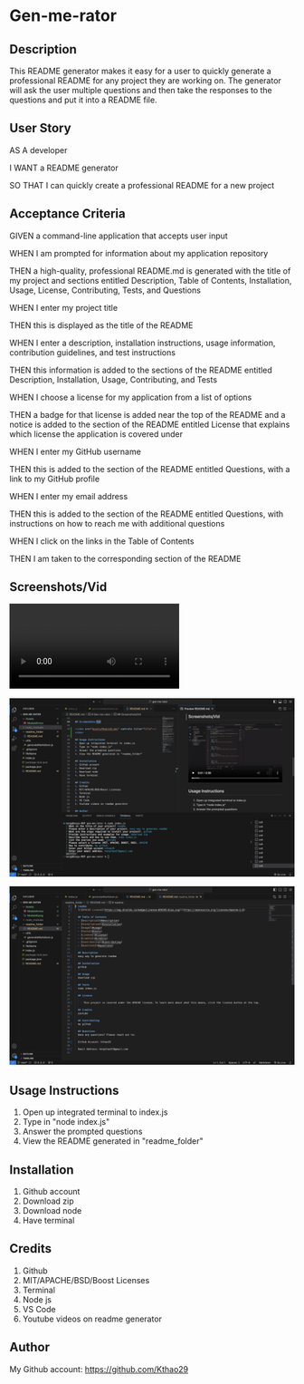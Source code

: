 # Gen-me-rator

## Description
This README generator makes it easy for a user to quickly generate a professional README for any project they are working on. The generator will ask the user multiple questions and then take the responses to the questions and put it into a README file.

## User Story
AS A developer

I WANT a README generator

SO THAT I can quickly create a professional README for a new project

## Acceptance Criteria
GIVEN a command-line application that accepts user input

WHEN I am prompted for information about my application repository

THEN a high-quality, professional README.md is generated with the title of my project and sections entitled Description, Table of Contents, Installation, Usage, License, Contributing, Tests, and Questions

WHEN I enter my project title

THEN this is displayed as the title of the README

WHEN I enter a description, installation instructions, usage information, contribution guidelines, and test instructions

THEN this information is added to the sections of the README entitled Description, Installation, Usage, Contributing, and Tests

WHEN I choose a license for my application from a list of options

THEN a badge for that license is added near the top of the README and a notice is added to the section of the README entitled License that explains which license the application is covered under

WHEN I enter my GitHub username

THEN this is added to the section of the README entitled Questions, with a link to my GitHub profile

WHEN I enter my email address

THEN this is added to the section of the README entitled Questions, with instructions on how to reach me with additional questions

WHEN I click on the links in the Table of Contents

THEN I am taken to the corresponding section of the README

## Screenshots/Vid

<video src="Assets/Vid.mp4" controls title="Title"></video>

![Alt text](Assets/Module9.png)

![Alt text](Assets/README.png)

## Usage Instructions
1. Open up integrated terminal to index.js
2. Type in "node index.js"
3. Answer the prompted questions
4. View the README generated in "readme_folder"

## Installation
1. Github account
2. Download zip
3. Download node
4. Have terminal

## Credits
1. Github
2. MIT/APACHE/BSD/Boost Licenses
3. Terminal
4. Node js
5. VS Code
6. Youtube videos on readme generator

## Author
My Github account: https://github.com/Kthao29